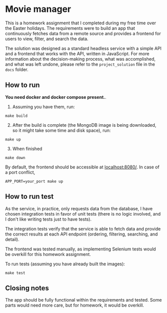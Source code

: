 # Movie manager

This is a homework assignment that I completed during my free time over the Easter holidays. The requirements were to build an app that continuously fetches data from a remote source and provides a frontend for users to view, filter, and search the data.

The solution was designed as a standard headless service with a simple API and a frontend that works with the API, written in JavaScript. For more information about the decision-making process, what was accomplished, and what was left undone, please refer to the `project_solution` file in the `docs` folder.


## How to run
**You need docker and docker compose present.**.

1. Assuming you have them, run:
```
make build
```
2. After the build is complete (the MongoDB image is being downloaded, so it might take some time and disk space), run:
```
make up
```
3. When finished
```
make down
```

By default, the frontend should be accessible at [localhost:8080/](localhost:8080/). In case of a port conflict,
 ```
 APP_PORT=your_port make up
 ```

## How to run test

As the service, in practice, only requests data from the database, I have chosen integration tests in favor of unit tests (there is no logic involved, and I don't like writing tests just to have tests).

The integration tests verify that the service is able to fetch data and provide the correct results at each API endpoint (ordering, filtering, searching, and detail).

The frontend was tested manually, as implementing Selenium tests would be overkill for this homework assignment.

To run tests (assuming you have already built the images):

```
make test
```

## Closing notes

The app should be fully functional within the requirements and tested. Some parts would need more care, but for homework, it would be overkill.
